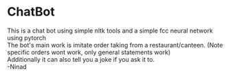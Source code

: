 # ChatBot

This is a chat bot using simple nltk tools and a simple fcc neural network using pytorch<br>
The bot's main work is imitate order taking from a restaurant/canteen. (Note specific orders wont work, only general statements work)<br>
Additionally it can also tell you a joke if you ask it to.<br>
-Ninad
